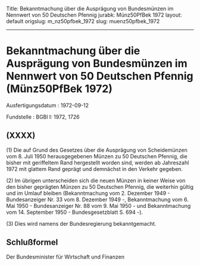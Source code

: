 Title: Bekanntmachung über die Ausprägung von Bundesmünzen im Nennwert von 50 Deutschen
  Pfennig
jurabk: Münz50PfBek 1972
layout: default
origslug: m_nz50pfbek_1972
slug: muenz50pfbek_1972

---

# Bekanntmachung über die Ausprägung von Bundesmünzen im Nennwert von 50 Deutschen Pfennig (Münz50PfBek 1972)

Ausfertigungsdatum
:   1972-09-12

Fundstelle
:   BGBl I: 1972, 1726



## (XXXX)

(1) Die auf Grund des Gesetzes über die Ausprägung von Scheidemünzen
vom 8. Juli 1950 herausgegebenen Münzen zu 50 Deutschen Pfennig, die
bisher mit geriffeltem Rand hergestellt worden sind, werden ab
Jahreszahl 1972 mit glattem Rand geprägt und demnächst in den Verkehr
gegeben.

(2) Im übrigen unterscheiden sich die neuen Münzen in keiner Weise von
den bisher geprägten Münzen zu 50 Deutschen Pfennig, die weiterhin
gültig und im Umlauf bleiben (Bekanntmachung vom 2. Dezember 1949 -
Bundesanzeiger Nr. 33 vom 8. Dezember 1949 -, Bekanntmachung vom 6.
Mai 1950 - Bundesanzeiger Nr. 88 vom 9. Mai 1950 - und Bekanntmachung
vom 14. September 1950 - Bundesgesetzblatt S. 694 -).

(3) Dies wird namens der Bundesregierung bekanntgemacht.


## Schlußformel

Der Bundesminister für Wirtschaft und Finanzen

